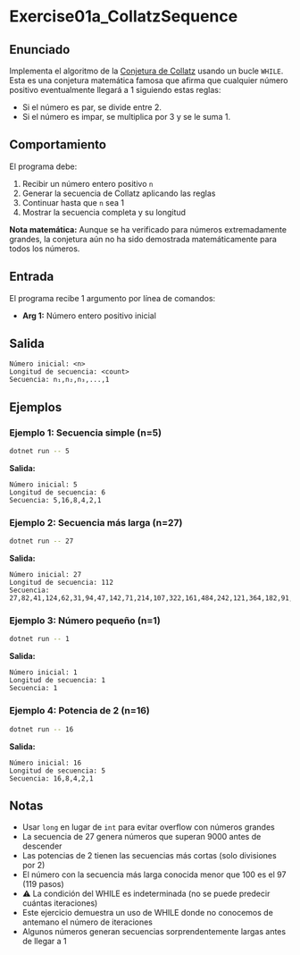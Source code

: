 # Exercise01a_CollatzSequence

## Enunciado

Implementa el algoritmo de la [Conjetura de Collatz](https://es.wikipedia.org/wiki/Conjetura_de_Collatz) usando un bucle `WHILE`. Esta es una conjetura matemática famosa que afirma que cualquier número positivo eventualmente llegará a 1 siguiendo estas reglas:
- Si el número es par, se divide entre 2.
- Si el número es impar, se multiplica por 3 y se le suma 1.

## Comportamiento

El programa debe:
1. Recibir un número entero positivo `n`
2. Generar la secuencia de Collatz aplicando las reglas
3. Continuar hasta que `n` sea 1
4. Mostrar la secuencia completa y su longitud

**Nota matemática:** Aunque se ha verificado para números extremadamente grandes, la conjetura aún no ha sido demostrada matemáticamente para todos los números.

## Entrada

El programa recibe 1 argumento por línea de comandos:
- **Arg 1:** Número entero positivo inicial

## Salida

```
Número inicial: <n>
Longitud de secuencia: <count>
Secuencia: n₁,n₂,n₃,...,1
```

## Ejemplos

### Ejemplo 1: Secuencia simple (n=5)
```bash
dotnet run -- 5
```
**Salida:**
```
Número inicial: 5
Longitud de secuencia: 6
Secuencia: 5,16,8,4,2,1
```

### Ejemplo 2: Secuencia más larga (n=27)
```bash
dotnet run -- 27
```
**Salida:**
```
Número inicial: 27
Longitud de secuencia: 112
Secuencia: 27,82,41,124,62,31,94,47,142,71,214,107,322,161,484,242,121,364,182,91,274,137,412,206,103,310,155,466,233,700,350,175,526,263,790,395,1186,593,1780,890,445,1336,668,334,167,502,251,754,377,1132,566,283,850,425,1276,638,319,958,479,1438,719,2158,1079,3238,1619,4858,2429,7288,3644,1822,911,2734,1367,4102,2051,6154,3077,9232,4616,2308,1154,577,1732,866,433,1300,650,325,976,488,244,122,61,184,92,46,23,70,35,106,53,160,80,40,20,10,5,16,8,4,2,1
```

### Ejemplo 3: Número pequeño (n=1)
```bash
dotnet run -- 1
```
**Salida:**
```
Número inicial: 1
Longitud de secuencia: 1
Secuencia: 1
```

### Ejemplo 4: Potencia de 2 (n=16)
```bash
dotnet run -- 16
```
**Salida:**
```
Número inicial: 16
Longitud de secuencia: 5
Secuencia: 16,8,4,2,1
```

## Notas

- Usar `long` en lugar de `int` para evitar overflow con números grandes
- La secuencia de 27 genera números que superan 9000 antes de descender
- Las potencias de 2 tienen las secuencias más cortas (solo divisiones por 2)
- El número con la secuencia más larga conocida menor que 100 es el 97 (119 pasos)
- ⚠️ La condición del WHILE es indeterminada (no se puede predecir cuántas iteraciones)
- Este ejercicio demuestra un uso de WHILE donde no conocemos de antemano el número de iteraciones
- Algunos números generan secuencias sorprendentemente largas antes de llegar a 1
